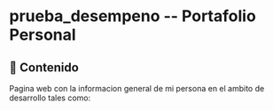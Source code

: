 # prueba_desempeno -- Portafolio Personal

## 📂 Contenido
Pagina web con la informacion general de mi persona en el ambito de desarrollo tales como:


